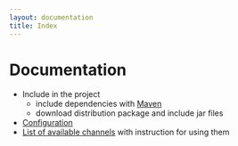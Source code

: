 ```yaml
---
layout: documentation
title: Index
---
```


Documentation
=============

- Include in the project
	- include dependencies with [Maven](maven.html)
	- download distribution package and include jar files
- [Configuration](configuration.html)
- [List of available channels](channels_list.html) with instruction for using them